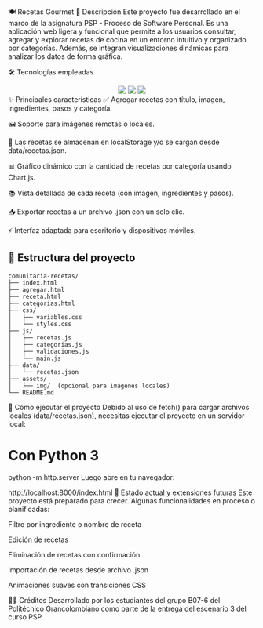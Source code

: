 🍽️ Recetas Gourmet
📄 Descripción
Este proyecto fue desarrollado en el marco de la asignatura PSP - Proceso de Software Personal. Es una aplicación web ligera y funcional que permite a los usuarios consultar, agregar y explorar recetas de cocina en un entorno intuitivo y organizado por categorías. Además, se integran visualizaciones dinámicas para analizar los datos de forma gráfica.

🛠 Tecnologías empleadas
<div align="center"> <img src="https://img.shields.io/badge/HTML5-E34F26?style=for-the-badge&logo=html5&logoColor=white" /> <img src="https://img.shields.io/badge/CSS3-1572B6?style=for-the-badge&logo=css3&logoColor=white" /> <img src="https://img.shields.io/badge/JavaScript-F7DF1E?style=for-the-badge&logo=javascript&logoColor=black" /> </div>
✨ Principales características
✅ Agregar recetas con título, imagen, ingredientes, pasos y categoría.

🖼️ Soporte para imágenes remotas o locales.

📂 Las recetas se almacenan en localStorage y/o se cargan desde data/recetas.json.

📊 Gráfico dinámico con la cantidad de recetas por categoría usando Chart.js.

📚 Vista detallada de cada receta (con imagen, ingredientes y pasos).

📥 Exportar recetas a un archivo .json con un solo clic.

⚡ Interfaz adaptada para escritorio y dispositivos móviles.

## 🧱 Estructura del proyecto

```plaintext
comunitaria-recetas/
├── index.html
├── agregar.html
├── receta.html
├── categorias.html
├── css/
│   ├── variables.css
│   └── styles.css
├── js/
│   ├── recetas.js
│   ├── categorias.js
│   ├── validaciones.js
│   └── main.js
├── data/
│   └── recetas.json
├── assets/
│   └── img/  (opcional para imágenes locales)
└── README.md
```
🚀 Cómo ejecutar el proyecto
Debido al uso de fetch() para cargar archivos locales (data/recetas.json), necesitas ejecutar el proyecto en un servidor local:

# Con Python 3
python -m http.server
Luego abre en tu navegador:


http://localhost:8000/index.html
📌 Estado actual y extensiones futuras
Este proyecto está preparado para crecer. Algunas funcionalidades en proceso o planificadas:

 Filtro por ingrediente o nombre de receta

 Edición de recetas

 Eliminación de recetas con confirmación

 Importación de recetas desde archivo .json

 Animaciones suaves con transiciones CSS

👨‍💻 Créditos
Desarrollado por los estudiantes del grupo B07-6 del Politécnico Grancolombiano como parte de la entrega del escenario 3 del curso PSP.